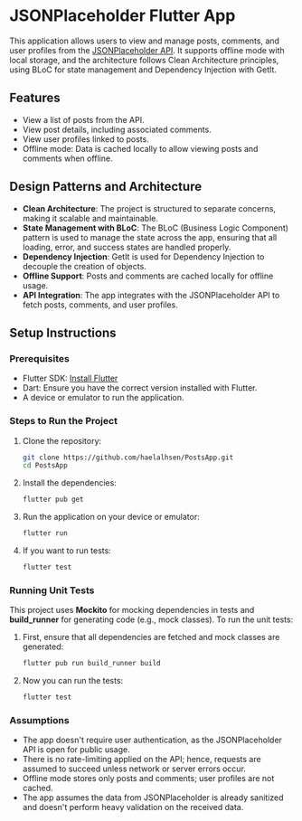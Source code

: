 # JSONPlaceholder Flutter App

This application allows users to view and manage posts, comments, and user profiles from the [JSONPlaceholder API](https://jsonplaceholder.typicode.com/). It supports offline mode with local storage, and the architecture follows Clean Architecture principles, using BLoC for state management and Dependency Injection with GetIt.

## Features
- View a list of posts from the API.
- View post details, including associated comments.
- View user profiles linked to posts.
- Offline mode: Data is cached locally to allow viewing posts and comments when offline.

## Design Patterns and Architecture
- **Clean Architecture**: The project is structured to separate concerns, making it scalable and maintainable.
- **State Management with BLoC**: The BLoC (Business Logic Component) pattern is used to manage the state across the app, ensuring that all loading, error, and success states are handled properly.
- **Dependency Injection**: GetIt is used for Dependency Injection to decouple the creation of objects.
- **Offline Support**: Posts and comments are cached locally for offline usage.
- **API Integration**: The app integrates with the JSONPlaceholder API to fetch posts, comments, and user profiles.

## Setup Instructions

### Prerequisites
- Flutter SDK: [Install Flutter](https://flutter.dev/docs/get-started/install)
- Dart: Ensure you have the correct version installed with Flutter.
- A device or emulator to run the application.

### Steps to Run the Project
1. Clone the repository:
   ```bash
   git clone https://github.com/haelalhsen/PostsApp.git
   cd PostsApp
   ```

2. Install the dependencies:
   ```bash
   flutter pub get
   ```

3. Run the application on your device or emulator:
   ```bash
   flutter run
   ```

4. If you want to run tests:
   ```bash
   flutter test
   ```

### Running Unit Tests

This project uses **Mockito** for mocking dependencies in tests and **build_runner** for generating code (e.g., mock classes). To run the unit tests:

1. First, ensure that all dependencies are fetched and mock classes are generated:
   ```bash
   flutter pub run build_runner build
   ```

2. Now you can run the tests:
   ```bash
   flutter test
   ```

### Assumptions
- The app doesn't require user authentication, as the JSONPlaceholder API is open for public usage.
- There is no rate-limiting applied on the API; hence, requests are assumed to succeed unless network or server errors occur.
- Offline mode stores only posts and comments; user profiles are not cached.
- The app assumes the data from JSONPlaceholder is already sanitized and doesn't perform heavy validation on the received data.
